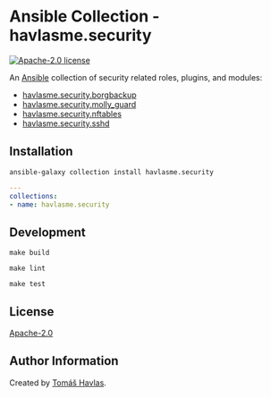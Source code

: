 Ansible Collection - havlasme.security
====================================== 

[![Apache-2.0 license][license-image]][license-link]

An [Ansible](https://www.ansible.com/) collection of security related roles, plugins, and modules:

- [havlasme.security.borgbackup](/roles/borgbackup/README.md)
- [havlasme.security.molly_guard](/roles/molly_guard/README.md)
- [havlasme.security.nftables](/roles/nftables/README.md)
- [havlasme.security.sshd](/roles/sshd/README.md)


Installation
------------

```shell
ansible-galaxy collection install havlasme.security
```

```yaml title="requirements.yml"
---
collections:
- name: havlasme.security
```


Development
-----------

```shell
make build
```

```shell title="ansible-lint"
make lint
```

```shell title="molecule"
make test
```


License
-------

[Apache-2.0][license-link]


Author Information
------------------

Created by [Tomáš Havlas](https://havlas.me/).


[license-image]: https://img.shields.io/badge/license-Apache2.0-blue.svg?style=flat-square
[license-link]: LICENSE

